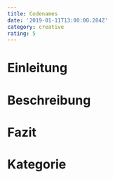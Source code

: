 ```yaml
---
title: Codenames
date: '2019-01-11T13:00:00.284Z'
category: creative
rating: 5
---
```

# Einleitung

# Beschreibung

# Fazit

# Kategorie

